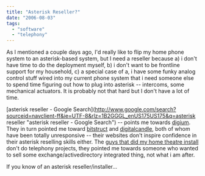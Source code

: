 ```yaml
---
title: "Asterisk Reseller?"
date: "2006-08-03"
tags: 
  - "software"
  - "telephony"
---
```


As I mentioned a couple days ago, I'd really like to flip my home phone system to an asterisk-based system, but I need a reseller because a) i don't have time to do the deployment myself, b) i don't want to be frontline support for my household, c) a special case of a, i have some funky analog control stuff wired into my current phone system that i need someone else to spend time figuring out how to plug into asterisk -- intercoms, some mechanical actuators. It is probably not that hard but I don't have a lot of time.

[asterisk reseller - Google Search](http://www.google.com/search?sourceid=navclient-ff&ie=UTF-8&rlz=1B2GGGL_enUS175US175&q=asterisk reseller "asterisk reseller - Google Search") -- points me towards [digium](http://www.digium.com/en/ecosystem/resellers/). They in turn pointed me toward [bitstruct](http://www.bitstruct.com/) and [digitalcandle](http://www.digitalcandle.com/asterisk), both of whom have been totally unresponsive -- their websites don't inspire confidence in their asterisk reselling skills either. The [guys that did my home theatre install](http://www.hometechnologies.com/index.shtml) don't do telephony projects, they pointed me towards someone who wanted to sell some exchange/activedirectory integrated thing, not what i am after.

If you know of an asterisk reseller/installer...
